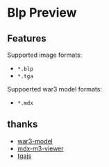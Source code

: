 # Blp Preview

## Features

Supported image formats:

- `*.blp`
- `*.tga`

Suppoerted war3 model formats:

- `*.mdx`

## thanks

- [war3-model](https://github.com/4eb0da/war3-model)
- [mdx-m3-viewer](https://github.com/flowtsohg/mdx-m3-viewer.git)
- [tgajs](https://github.com/vthibault/jsTGALoader)
